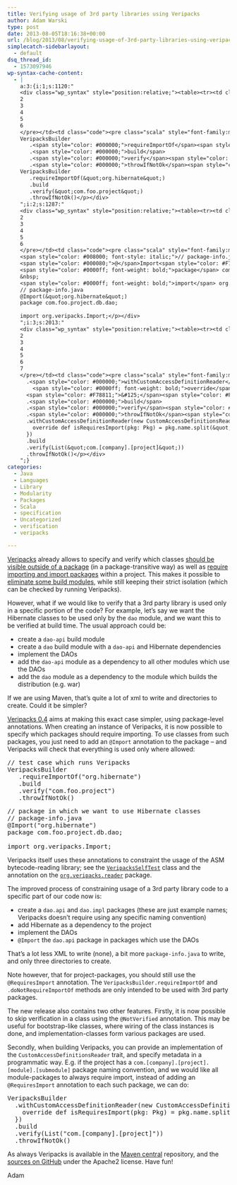 ```yaml
---
title: Verifying usage of 3rd party libraries using Veripacks
author: Adam Warski
type: post
date: 2013-08-05T18:16:38+00:00
url: /blog/2013/08/verifying-usage-of-3rd-party-libraries-using-veripacks/
simplecatch-sidebarlayout:
  - default
dsq_thread_id:
  - 1573097946
wp-syntax-cache-content:
  - |
    a:3:{i:1;s:1120:"
    <div class="wp_syntax" style="position:relative;"><table><tr><td class="line_numbers"><pre>1
    2
    3
    4
    5
    6
    </pre></td><td class="code"><pre class="scala" style="font-family:monospace;"><span style="color: #008000; font-style: italic;">// test case which runs Veripacks</span>
    VeripacksBuilder
       .<span style="color: #000000;">requireImportOf</span><span style="color: #F78811;">&#40;</span><span style="color: #6666FF;">&quot;org.hibernate&quot;</span><span style="color: #F78811;">&#41;</span>
       .<span style="color: #000000;">build</span>
       .<span style="color: #000000;">verify</span><span style="color: #F78811;">&#40;</span><span style="color: #6666FF;">&quot;com.foo.project&quot;</span><span style="color: #F78811;">&#41;</span>
       .<span style="color: #000000;">throwIfNotOk</span><span style="color: #F78811;">&#40;</span><span style="color: #F78811;">&#41;</span></pre></td></tr></table><p class="theCode" style="display:none;">// test case which runs Veripacks
    VeripacksBuilder
       .requireImportOf(&quot;org.hibernate&quot;)
       .build
       .verify(&quot;com.foo.project&quot;)
       .throwIfNotOk()</p></div>
    ";i:2;s:1287:"
    <div class="wp_syntax" style="position:relative;"><table><tr><td class="line_numbers"><pre>1
    2
    3
    4
    5
    6
    </pre></td><td class="code"><pre class="scala" style="font-family:monospace;"><span style="color: #008000; font-style: italic;">// package in which we want to use Hibernate classes</span>
    <span style="color: #008000; font-style: italic;">// package-info.java</span>
    <span style="color: #000080;">@</span>Import<span style="color: #F78811;">&#40;</span><span style="color: #6666FF;">&quot;org.hibernate&quot;</span><span style="color: #F78811;">&#41;</span>
    <span style="color: #0000ff; font-weight: bold;">package</span> com.<span style="color: #000000;">foo</span>.<span style="color: #000000;">project</span>.<span style="color: #000000;">db</span>.<span style="color: #000000;">dao</span><span style="color: #000080;">;</span>
    &nbsp;
    <span style="color: #0000ff; font-weight: bold;">import</span> org.<span style="color: #000000;">veripacks</span>.<span style="color: #000000;">Import</span><span style="color: #000080;">;</span></pre></td></tr></table><p class="theCode" style="display:none;">// package in which we want to use Hibernate classes
    // package-info.java
    @Import(&quot;org.hibernate&quot;)
    package com.foo.project.db.dao;
    
    import org.veripacks.Import;</p></div>
    ";i:3;s:2013:"
    <div class="wp_syntax" style="position:relative;"><table><tr><td class="line_numbers"><pre>1
    2
    3
    4
    5
    6
    7
    </pre></td><td class="code"><pre class="scala" style="font-family:monospace;">VeripacksBuilder
      .<span style="color: #000000;">withCustomAccessDefinitionReader</span><span style="color: #F78811;">&#40;</span><span style="color: #0000ff; font-weight: bold;">new</span> CustomAccessDefinitionsReader <span style="color: #F78811;">&#123;</span>
        <span style="color: #0000ff; font-weight: bold;">override</span> <span style="color: #0000ff; font-weight: bold;">def</span> isRequiresImport<span style="color: #F78811;">&#40;</span>pkg<span style="color: #000080;">:</span> Pkg<span style="color: #F78811;">&#41;</span> <span style="color: #000080;">=</span> pkg.<span style="color: #000000;">name</span>.<span style="color: #000000;">split</span><span style="color: #F78811;">&#40;</span><span style="color: #6666FF;">&quot;.&quot;</span><span style="color: #F78811;">&#41;</span>.<span style="color: #000000;">length</span> <span style="color: #000080;">==</span> <span style="color: #F78811;">4</span>
      <span style="color: #F78811;">&#125;</span><span style="color: #F78811;">&#41;</span>
      .<span style="color: #000000;">build</span>
      .<span style="color: #000000;">verify</span><span style="color: #F78811;">&#40;</span>List<span style="color: #F78811;">&#40;</span><span style="color: #6666FF;">&quot;com.[company].[project]&quot;</span><span style="color: #F78811;">&#41;</span><span style="color: #F78811;">&#41;</span>
      .<span style="color: #000000;">throwIfNotOk</span><span style="color: #F78811;">&#40;</span><span style="color: #F78811;">&#41;</span></pre></td></tr></table><p class="theCode" style="display:none;">VeripacksBuilder
      .withCustomAccessDefinitionReader(new CustomAccessDefinitionsReader {
        override def isRequiresImport(pkg: Pkg) = pkg.name.split(&quot;.&quot;).length == 4
      })
      .build
      .verify(List(&quot;com.[company].[project]&quot;))
      .throwIfNotOk()</p></div>
    ";}
categories:
  - Java
  - Languages
  - Library
  - Modularity
  - Packages
  - Scala
  - specification
  - Uncategorized
  - verification
  - veripacks

---
```

[Veripacks][1] already allows to specify and verify which classes [should be visible outside of a package][2] (in a package-transitive way) as well as [require importing and import packages][3] within a project. This makes it possible to [eliminate some build modules][4], while still keeping their strict isolation (which can be checked by running Veripacks).

However, what if we would like to verify that a 3rd party library is used only in a specific portion of the code? For example, let&#8217;s say we want the Hibernate classes to be used only by the `dao` module, and we want this to be verified at build time. The usual approach could be:

  * create a `dao-api` build module
  * create a `dao` build module with a `dao-api` and Hibernate dependencies
  * implement the DAOs
  * add the `dao-api` module as a dependency to all other modules which use the DAOs
  * add the `dao` module as a dependency to the module which builds the distribution (e.g. war)

If we are using Maven, that&#8217;s quite a lot of xml to write and directories to create. Could it be simpler?

[Veripacks 0.4][1] aims at making this exact case simpler, using package-level annotations. When creating an instance of Veripacks, it is now possible to specify which packages should require importing. To use classes from such packages, you just need to add an `@Import` annotation to the package &#8211; and Veripacks will check that everything is used only where allowed:

<pre lang="scala" line="1">// test case which runs Veripacks
VeripacksBuilder
   .requireImportOf("org.hibernate")
   .build
   .verify("com.foo.project")
   .throwIfNotOk()
</pre>

<pre lang="scala" line="1">// package in which we want to use Hibernate classes
// package-info.java
@Import("org.hibernate")
package com.foo.project.db.dao;

import org.veripacks.Import;
</pre>

Veripacks itself uses these annotations to constraint the usage of the ASM bytecode-reading library; see the [`VeripacksSelfTest`][5] class and the annotation on the [`org.veripacks.reader`][6] package.

The improved process of constraining usage of a 3rd party library code to a specific part of our code now is:

  * create a `dao.api` and `dao.impl` packages (these are just example names; Veripacks doesn&#8217;t require using any specific naming convention)
  * add Hibernate as a dependency to the project
  * implement the DAOs
  * `@Import` the `dao.api` package in packages which use the DAOs

That&#8217;s a lot less XML to write (none), a bit more `package-info.java` to write, and only three directories to create.

Note however, that for project-packages, you should still use the `@RequiresImport` annotation. The `VeripacksBuilder.requireImportOf` and `.doNotRequireImportOf` methods are only intended to be used with 3rd party packages.

The new release also contains two other features. Firstly, it is now possible to skip verification in a class using the `@NotVerified` annotation. This may be useful for bootstrap-like classes, where wiring of the class instances is done, and implementation-classes form various packages are used. 

Secondly, when building Veripacks, you can provide an implementation of the `CustomAccessDefinitionsReader` trait, and specify metadata in a programmatic way. E.g. if the project has a `com.[company].[project].[module].[submodule]` package naming convention, and we would like all module-packages to always require import, instead of adding an `@RequiresImport` annotation to each such package, we can do:

<pre lang="scala" line="1">VeripacksBuilder
  .withCustomAccessDefinitionReader(new CustomAccessDefinitionsReader {
    override def isRequiresImport(pkg: Pkg) = pkg.name.split(".").length == 4
  })
  .build
  .verify(List("com.[company].[project]"))
  .throwIfNotOk()
</pre>

As always Veripacks is available in the [Maven central][7] repository, and the [sources on GitHub][1] under the Apache2 license. Have fun!

Adam

 [1]: https://github.com/adamw/veripacks
 [2]: http://www.warski.org/blog/2013/01/veripacks-0-1-verify-package-specifications/
 [3]: http://www.warski.org/blog/2013/03/veripacks-0-3-importing-packages-transitively-of-course/
 [4]: http://www.warski.org/blog/2013/03/how-to-replace-a-build-module-with-veripacks/
 [5]: https://github.com/adamw/veripacks/blob/master/self-test/src/test/scala/org/veripacks/VeripacksSelfTest.scala
 [6]: https://github.com/adamw/veripacks/blob/master/verifier/src/main/scala/org/veripacks/reader/package-info.java
 [7]: http://search.maven.org/#browse%7C893935363
